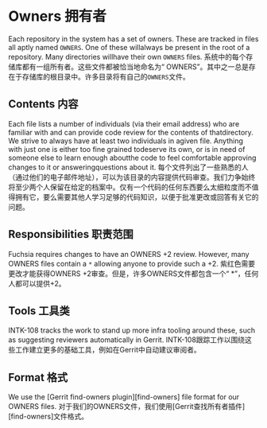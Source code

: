  
# Owners  拥有者 

Each repository in the system has a set of owners. These are tracked in files all aptly named `OWNERS`. One of these willalways be present in the root of a repository. Many directories willhave their own `OWNERS` files. 系统中的每个存储库都有一组所有者。这些文件都被恰当地命名为“ OWNERS”。其中之一总是存在于存储库的根目录中。许多目录将有自己的`OWNERS`文件。

 
## Contents  内容 

Each file lists a number of individuals (via their email address) who are familiar with and can provide code review for the contents of thatdirectory. We strive to always have at least two individuals in agiven file. Anything with just one is either too fine grained todeserve its own, or is in need of someone else to learn enough aboutthe code to feel comfortable approving changes to it or answeringquestions about it. 每个文件列出了一些熟悉的人（通过他们的电子邮件地址），可以为该目录的内容提供代码审查。我们力争始终将至少两个人保留在给定的档案中。仅有一个代码的任何东西要么太细粒度而不值得拥有它，要么需要其他人学习足够的代码知识，以便于批准更改或回答有关它的问题。

 
## Responsibilities  职责范围 

Fuchsia requires changes to have an OWNERS +2 review. However, many OWNERS files contain a `*` allowing anyone to provide such a +2. 紫红色需要更改才能获得OWNERS +2审查。但是，许多OWNERS文件都包含一个“ *”，任何人都可以提供+2。

 
## Tools  工具类 

INTK-108 tracks the work to stand up more infra tooling around these, such as suggesting reviewers automatically in Gerrit. INTK-108跟踪工作以围绕这些工作建立更多的基础工具，例如在Gerrit中自动建议审阅者。

 
## Format  格式 

We use the [Gerrit find-owners plugin][find-owners] file format for our OWNERS files. 对于我们的OWNERS文件，我们使用[Gerrit查找所有者插件] [find-owners]文件格式。

